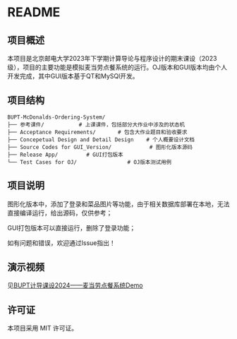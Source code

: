 # README

## 项目概述

本项目是北京邮电大学2023年下学期计算导论与程序设计的期末课设（2023级），项目的主要功能是模拟麦当劳点餐系统的运行。OJ版本和GUI版本均由个人开发完成，其中GUI版本基于QT和MySQl开发。

## 项目结构

```
BUPT-McDonalds-Ordering-System/
├── 参考课件/           # 上课课件，包括部分大作业中涉及的状态机
├── Acceptance Requirements/       # 包含大作业题目和验收要求
├── Concepetual Design and Detail Design    # 个人概要设计文档
├── Source Codes for GUI_Version/            # 图形化版本源码
├── Release App/         # GUI打包版本
└── Test Cases for OJ/                # OJ版本测试用例
```

## 项目说明
图形化版本中，添加了登录和菜品图片等功能，由于相关数据库部署在本地，无法直接编译运行，给出源码，仅供参考；

GUI打包版本可以直接运行，删除了登录功能；

如有问题和错误，欢迎通过Issue指出！

## 演示视频
见[BUPT计导课设2024——麦当劳点餐系统Demo](https://www.bilibili.com/video/BV15i421e7XQ/)

## 许可证
本项目采用 MIT 许可证。
